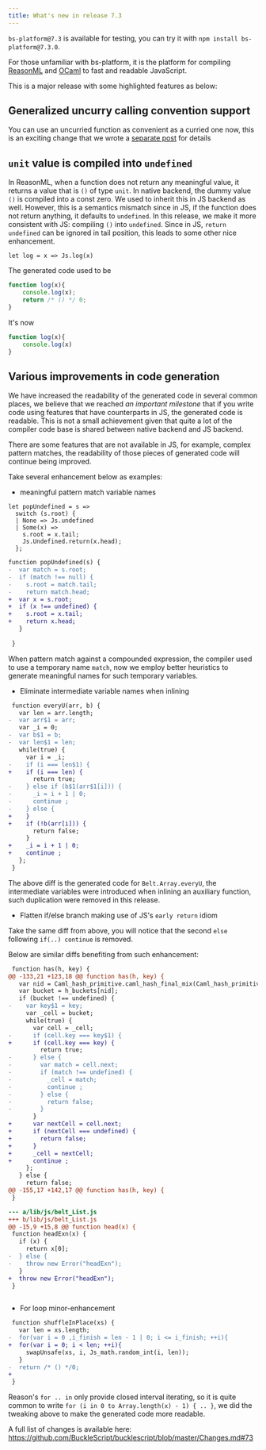 ```yaml
---
title: What's new in release 7.3
---
```


`bs-platform@7.3` is available for testing, you can try it with `npm install bs-platform@7.3.0`.

For those unfamiliar with bs-platform, it is the platform for compiling [ReasonML](https://reasonml.github.io/) and [OCaml](https://ocaml.org/) to fast and readable JavaScript.


This is a major release with some highlighted features as below:

## Generalized uncurry calling convention support

You can use an uncurried function as convenient as a curried one now, this is an exciting change that we wrote a [separate post](https://bucklescript.github.io/blog/2020/03/26/generalize-uncurry) for details


## `unit` value is compiled into `undefined`

In ReasonML, when a function does not return any meaningful value, it returns a value that is `()` of type `unit`. In native backend, the dummy value `()` is compiled into a const zero. We used to inherit this in JS backend as well. However, this is a semantics mismatch since in JS, if the function does not return anything, it defaults to `undefined`. In this release, we make it more consistent with JS: compiling `()` into `undefined`. Since in JS, `return undefined` can be ignored in tail position, this leads to some other nice enhancement.


```reasonml
let log = x => Js.log(x)
```

The generated code used to be 
```js
function log(x){
    console.log(x);
    return /* () */ 0;
}
```
It's now 
```js
function log(x){
    console.log(x)
}
```

## Various improvements in code generation

We have increased the readability of the generated code in several common places, we believe that we reached *an important milestone* that if you write code using features that have counterparts in JS, the generated code is readable. This is not a small achievement given that quite a lot of the compiler code base is shared between native backend and JS backend. 

There are some features that are not available in JS, for example, complex pattern matches, the readability of those pieces of generated code will continue being improved.

Take several enhancement below as  examples:

- meaningful pattern match variable names

```reasonml
let popUndefined = s =>
  switch (s.root) {
  | None => Js.undefined
  | Some(x) =>
    s.root = x.tail;
    Js.Undefined.return(x.head);
  };
```
```diff
function popUndefined(s) {
-  var match = s.root;
-  if (match !== null) {
-    s.root = match.tail;
-    return match.head;
+  var x = s.root;
+  if (x !== undefined) {
+    s.root = x.tail;
+    return x.head;
   }
   
 }
```
When pattern match against a compounded expression, the compiler used to use a temporary name `match`, now we employ better heuristics to generate meaningful names for such temporary variables.



- Eliminate intermediate variable names when inlining

```diff
 function everyU(arr, b) {
   var len = arr.length;
-  var arr$1 = arr;
   var _i = 0;
-  var b$1 = b;
-  var len$1 = len;
   while(true) {
     var i = _i;
-    if (i === len$1) {
+    if (i === len) {
       return true;
-    } else if (b$1(arr$1[i])) {
-      _i = i + 1 | 0;
-      continue ;
-    } else {
+    }
+    if (!b(arr[i])) {
       return false;
     }
+    _i = i + 1 | 0;
+    continue ;
   };
 }
```

The above diff is the generated code for `Belt.Array.everyU`, the intermediate variables were introduced when inlining an auxiliary function, such duplication were removed in this release.

- Flatten if/else branch making use of JS's `early return` idiom

Take the same diff from above, you will notice that the second `else` following `if(..) continue` is removed.

Below are similar diffs benefiting from such enhancement:

```diff
 function has(h, key) {
@@ -133,21 +123,18 @@ function has(h, key) {
   var nid = Caml_hash_primitive.caml_hash_final_mix(Caml_hash_primitive.caml_hash_mix_string(0, key)) & (h_buckets.length - 1 | 0);
   var bucket = h_buckets[nid];
   if (bucket !== undefined) {
-    var key$1 = key;
     var _cell = bucket;
     while(true) {
       var cell = _cell;
-      if (cell.key === key$1) {
+      if (cell.key === key) {
         return true;
-      } else {
-        var match = cell.next;
-        if (match !== undefined) {
-          _cell = match;
-          continue ;
-        } else {
-          return false;
-        }
       }
+      var nextCell = cell.next;
+      if (nextCell === undefined) {
+        return false;
+      }
+      _cell = nextCell;
+      continue ;
     };
   } else {
     return false;
@@ -155,17 +142,17 @@ function has(h, key) {
 }
```


```diff
--- a/lib/js/belt_List.js
+++ b/lib/js/belt_List.js
@@ -15,9 +15,8 @@ function head(x) {
 function headExn(x) {
   if (x) {
     return x[0];
-  } else {
-    throw new Error("headExn");
   }
+  throw new Error("headExn");
 }
 
```

- For loop minor-enhancement

```diff
 function shuffleInPlace(xs) {
   var len = xs.length;
-  for(var i = 0 ,i_finish = len - 1 | 0; i <= i_finish; ++i){
+  for(var i = 0; i < len; ++i){
     swapUnsafe(xs, i, Js_math.random_int(i, len));
   }
-  return /* () */0;
+  
 }
```

Reason's `for .. in` only provide closed interval iterating, so it is quite common to write 
`for (i in 0 to Array.length(x) - 1) { .. }`, we did the tweaking above to make the generated code more readable.

A full list of changes is available here: https://github.com/BuckleScript/bucklescript/blob/master/Changes.md#73
